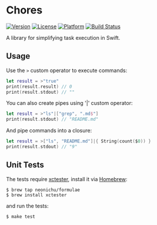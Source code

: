 # Chores

[![Version](https://img.shields.io/cocoapods/v/Chores.svg?style=flat)](http://cocoadocs.org/docsets/Chores)
[![License](https://img.shields.io/cocoapods/l/Chores.svg?style=flat)](http://cocoadocs.org/docsets/Chores)
[![Platform](https://img.shields.io/cocoapods/p/Chores.svg?style=flat)](http://cocoadocs.org/docsets/Chores)
[![Build Status](http://img.shields.io/travis/neonichu/Chores.svg?style=flat)](https://travis-ci.org/neonichu/Chores)

A library for simplifying task execution in Swift.

## Usage

Use the `>` custom operator to execute commands:

```swift
let result = >"true"
print(result.result) // 0
print(result.stdout) // ""
```

You can also create pipes using '|' custom operator:

```swift
let result = >"ls"|["grep", ".md$"]
print(result.stdout) // "README.md"
```

And pipe commands into a closure:

```swift
let result = >["ls", "README.md"]|{ String(count($0)) }
print(result.stdout) // "9"
```

## Unit Tests

The tests require [xctester][1], install it via [Homebrew][2]:

```
$ brew tap neonichu/formulae
$ brew install xctester
```

and run the tests:

```
$ make test
```

[1]: https://github.com/neonichu/xctester
[2]: http://brew.sh

